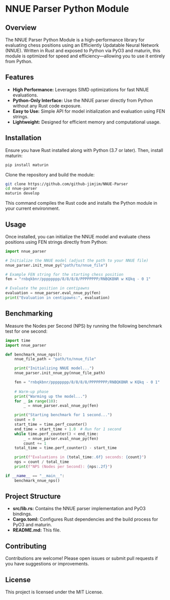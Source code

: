 # NNUE Parser Python Module

## Overview

The NNUE Parser Python Module is a high-performance library for evaluating chess positions using an Efficiently Updatable Neural Network (NNUE). Written in Rust and exposed to Python via PyO3 and maturin, this module is optimized for speed and efficiency—allowing you to use it entirely from Python.

## Features

- **High Performance:** Leverages SIMD optimizations for fast NNUE evaluations.
- **Python-Only Interface:** Use the NNUE parser directly from Python without any Rust code exposure.
- **Easy to Use:** Simple API for model initialization and evaluation using FEN strings.
- **Lightweight:** Designed for efficient memory and computational usage.

## Installation

Ensure you have Rust installed along with Python (3.7 or later). Then, install maturin:

```bash
pip install maturin
```

Clone the repository and build the module:

```bash
git clone https://github.com/github-jimjim/NNUE-Parser
cd nnue-parser
maturin develop
```

This command compiles the Rust code and installs the Python module in your current environment.

## Usage

Once installed, you can initialize the NNUE model and evaluate chess positions using FEN strings directly from Python:

```python
import nnue_parser

# Initialize the NNUE model (adjust the path to your NNUE file)
nnue_parser.init_nnue_py("path/to/nnue_file")

# Example FEN string for the starting chess position
fen = "rnbqkbnr/pppppppp/8/8/8/8/PPPPPPPP/RNBQKBNR w KQkq - 0 1"

# Evaluate the position in centipawns
evaluation = nnue_parser.eval_nnue_py(fen)
print("Evaluation in centipawns:", evaluation)
```

## Benchmarking

Measure the Nodes per Second (NPS) by running the following benchmark test for one second:

```python
import time
import nnue_parser

def benchmark_nnue_nps():
    nnue_file_path = "path/to/nnue_file"

    print("Initializing NNUE model...")
    nnue_parser.init_nnue_py(nnue_file_path)

    fen = "rnbqkbnr/pppppppp/8/8/8/8/PPPPPPPP/RNBQKBNR w KQkq - 0 1"
    
    # Warm-up phase
    print("Warming up the model...")
    for _ in range(10):
        _ = nnue_parser.eval_nnue_py(fen)

    print("Starting benchmark for 1 second...")
    count = 0
    start_time = time.perf_counter()
    end_time = start_time + 1.0  # Run for 1 second
    while time.perf_counter() < end_time:
        _ = nnue_parser.eval_nnue_py(fen)
        count += 1
    total_time = time.perf_counter() - start_time

    print(f"Evaluations in {total_time:.6f} seconds: {count}")
    nps = count / total_time
    print(f"NPS (Nodes per Second): {nps:.2f}")

if __name__ == "__main__":
    benchmark_nnue_nps()
```

## Project Structure

- **src/lib.rs:** Contains the NNUE parser implementation and PyO3 bindings.
- **Cargo.toml:** Configures Rust dependencies and the build process for PyO3 and maturin.
- **README.md:** This file.

## Contributing

Contributions are welcome! Please open issues or submit pull requests if you have suggestions or improvements.

## License

This project is licensed under the MIT License.

